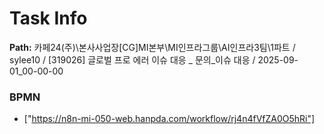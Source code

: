# Task Info

**Path:** 카페24(주)\본사사업장\[CG]MI본부\MI인프라그룹\AI인프라3팀\1파트 / sylee10 / [319026] 글로벌 프로 에러 이슈 대응 _ 문의_이슈 대응 / 2025-09-01_00-00-00

### BPMN
- ["https://n8n-mi-050-web.hanpda.com/workflow/rj4n4fVfZA0O5hRi"]

